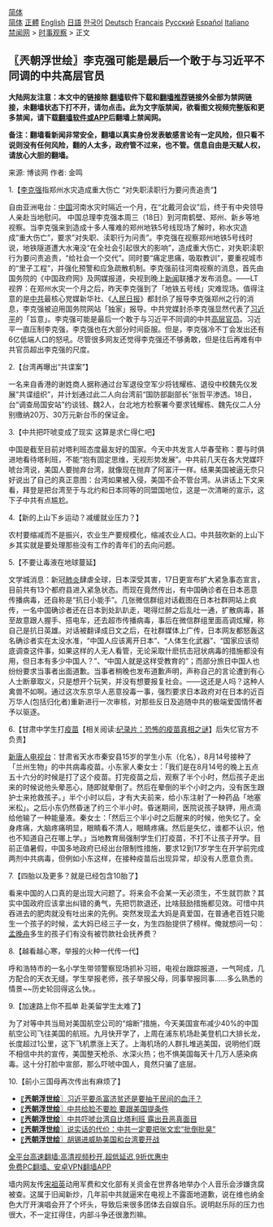  <!-- 面包屑导航 --> <div class="breadcrumb"><!-- GTranslate: https://gtranslate.io/ -->  <div class="switcher notranslate">  <div class="selected">  <a href="#" onclick="return false;"> 简体</a>  </div>  <div class="option">  <a href="https://www.bannedbook.org" onclick="doGTranslate('zh-CN|zh-CN');jQuery('div.switcher div.selected a').html(jQuery(this).html());return false;" title="简体中文" class="nturl selected"> 简体</a>  <a href="https://www.bannedbook.org/zh-tw/" onclick="doGTranslate('zh-CN|zh-TW');jQuery('div.switcher div.selected a').html(jQuery(this).html());return false;" title="繁體中文" class="nturl"> 正體</a>  <a href="https://www.bannedbook.org/en/" onclick="doGTranslate('zh-CN|en');jQuery('div.switcher div.selected a').html(jQuery(this).html());return false;" title="English" class="nturl"> English</a>  <a href="https://www.bannedbook.org/ja/" onclick="doGTranslate('zh-CN|ja');jQuery('div.switcher div.selected a').html(jQuery(this).html());return false;" title="日本語" class="nturl"> 日語</a>  <a href="https://www.bannedbook.org/ko/" onclick="doGTranslate('zh-CN|ko');jQuery('div.switcher div.selected a').html(jQuery(this).html());return false;" title="한국어" class="nturl"> 한국어</a>  <a href="https://www.bannedbook.org/de/" onclick="doGTranslate('zh-CN|de');jQuery('div.switcher div.selected a').html(jQuery(this).html());return false;" title="Deutsch" class="nturl"> Deutsch</a>  <a href="https://www.bannedbook.org/fr/" onclick="doGTranslate('zh-CN|fr');jQuery('div.switcher div.selected a').html(jQuery(this).html());return false;" title="Français" class="nturl"> Français</a>  <a href="https://www.bannedbook.org/ru/" onclick="doGTranslate('zh-CN|ru');jQuery('div.switcher div.selected a').html(jQuery(this).html());return false;" title="Русский" class="nturl"> Русский</a>  <a href="https://www.bannedbook.org/es/" onclick="doGTranslate('zh-CN|es');jQuery('div.switcher div.selected a').html(jQuery(this).html());return false;" title="Español" class="nturl"> Español</a>  <a href="https://www.bannedbook.org/it/" onclick="doGTranslate('zh-CN|it');jQuery('div.switcher div.selected a').html(jQuery(this).html());return false;" title="Italiano" class="nturl"> Italiano</a>  </div>  </div>      <div class='breadcrumb-sub'><!-- Breadcrumb NavXT 6.3.0 --> <a href="https://www.bannedbook.org/" class="home">禁闻网</a> &gt; <a href="https://www.bannedbook.org/bnews/ssgc/" class="category">时事观察</a> &gt; 正文</div></div><h2>〖兲朝浮世绘〗李克强可能是最后一个敢于与习近平不同调的中共高层官员</h2> <p class="notice"><b>大陆网友注意：本文中的链接除 <a href="https://github.com/bannedbook/fanqiang" >翻墙</a>软件下载和<a href="https://github.com/killgcd/justmysocks/blob/master/README.md">翻墙推荐</a>链接外全部为禁网链接，未翻墙状态下打不开，请勿点击。此为文字版禁闻，欲看图文视频完整版和更多禁闻，请下载<a href="https://github.com/bannedbook/fanqiang">翻墙软件或APP</a>后翻墙上禁闻网。</p><p>备注：翻墙看新闻非常安全，翻墙以真实身份发表敏感言论有一定风险，但只看不说则没有任何风险，翻的人太多，政府管不过来，也不管。信息自由是天赋人权，请放心大胆的翻墙。</b></p>  <div class="entry"> <p>来源:&nbsp;博谈网                            作者:&nbsp;金鸣                           </p> <p>1.【<a href="https://www.bannedbook.org/bnews/tag/%e6%9d%8e%e5%85%8b%e5%bc%ba/" class="st_tag internal_tag" rel="tag" title="标签 李克强 下的日志">李克强</a>指郑州水灾造成重大伤亡 “对失职渎职行为要问责追责”】</p> <p></p> <p>自由亚洲电台：<span class='wp_keywordlink_affiliate'><a href="https://www.bannedbook.org/" title="中国" target="_blank">中国</a></span>河南水灾时隔近一个月，在“北戴河会议”后，终于有中央领导人亲赴当地慰问。 中国总理李克强本周三（18日）到河南鹤壁、郑州、新乡等地视察。当李克强来到造成十多人罹难的郑州地铁5号线现场了解时，称水灾造成”重大伤亡”，要求”对失职、渎职行为问责”。李克强在视察郑州地铁5号线时说，地铁隧道遭大水淹没“在全社会引起很大的影响”，造成重大伤亡，对失职渎职行为要问责追责，“给社会一个交代”。同时要“痛定思痛，吸取教训”，要重视城市的“里子工程”，并强化预警和应急疏散机制。李克强前往河南视察的消息，首先由国务院的《中国政府网》及网媒报道，央视到晚上<span class='wp_keywordlink_affiliate'><a href="https://www.bannedbook.org/" title="新闻">新闻</a></span>联播才发布消息。——LT视界：在郑州水灾一个月之后，昨天李克强到了「地铁五号线」灾难现场。值得注意的是<a href="https://www.bannedbook.org/bnews/tag/%e4%b8%ad%e5%85%b1/" class="st_tag internal_tag" rel="tag" title="标签 中共 下的日志">中共</a>最核心党媒新华社、《<span class='wp_keywordlink'><a href="https://www.bannedbook.org/forum2/topic109.html" title="透视人民日报" target="_blank">人民日报</a></span>》都封杀了报导李克强郑州之行的消息，李克强被迫用国务院网站「独家」报导。中共党媒封杀李克强显然代表了<a href="https://www.bannedbook.org/bnews/tag/%e4%b9%a0%e8%bf%91%e5%b9%b3/" class="st_tag internal_tag" rel="tag" title="标签 习近平 下的日志">习近平</a>的「旨意」。李克强可能是最后一个敢于与习近平不同调的中共<span class='wp_keywordlink_affiliate'><a href="https://www.bannedbook.org/bnews/ccpdope/" title="中共高层内幕" target="_blank">高层</a></span><a href="https://www.bannedbook.org/bnews/tag/%E5%AE%98%E5%91%98/" class="st_tag internal_tag" rel="tag" title="标签 官员 下的日志">官员</a>。习近平一直压制李克强，李克强也在大部分时间臣服。但是，李克强冷不丁会发出还有6亿低端人口的怒吼。尽管很多网友还觉得李克强还不够勇敢，但是往后再难有中共官员超出李克强的尺度。</p> <p>2.【台湾再曝出“共谍案”】</p> <p></p> <p>一名来自香港的谢姓商人据称通过台军退役空军少将钱耀栋、退役中校魏先仪发展“共谍组织”，并计划通过此二人向台湾前“国防部副部长”张哲平渗透。18日，台“调查局国安站”约谈钱、魏2人，台北地方检察署今要求钱耀栋、魏先仪二人分别缴纳20万、30万元新台币的保证金。</p> <p>3.【中共把吓唬变成了现实 这算是求仁得仁吧】</p>  <p></p> <p>中国是截至目前对塔利班态度最友好的国家。今天中共发言人华春莹称：要与时俱进地看待塔利班，不能“抱有固定思维，无视形势发展”。中共前几天在各大党媒吓唬台湾说，美国人要抛弃台湾，就像现在抛弃了阿富汗一样。结果美国被逼无奈只好说出了自己的真正意图：台湾如果被入侵，美国不会不管台湾。从讲话上下文来看，拜登是把台湾至于与北约和日本同等的同盟国地位，这是一次清晰的宣示，这下子中共有点尴尬。</p> <p>4.【新的上山下乡运动？减缓就业压力？】</p> <p></p> <p>农村要缩减而不是振兴，农业生产要规模化，缩减农业人口。中共鼓吹新的上山下乡其实就是要处理那些没有工作的青年们的去向问题。</p> <p>5.【不要让毒液在地球蔓延】</p> <p></p> <p>文学城消息：新冠<a href="https://www.bannedbook.org/bnews/tag/%e8%82%ba%e7%82%8e/" class="st_tag internal_tag" rel="tag" title="标签 肺炎 下的日志">肺炎</a>肆虐全球，日本深受其害，17日更宣布扩大紧急事态宣言，目前共有13个都府县进入紧急状态。而现在竟然传出，有中国确诊者在日本恶意传播病毒，还自称是“抗日小能手”。几张微信群组对话截图在日本社群网站上疯传，一名中国确诊者还在日本到处趴趴走，喝得烂醉之后乱吐一通，扩散病毒，甚至故意跟人握手、搭电车，还去超市传播病毒，事后在微信群组里面高调炫耀，称自己是抗日英雄。对话被翻译成日文之后，在社群媒体上广传，日本网友都怒轰这名确诊者实在太没水准，“中国人应该离开日本”、“人体生化武器”、“国家应该彻底调查这件事，如果这样的人无人看管，无论采取什麽抗击冠状病毒的措施都没有用，但日本有多少中国人？”、“中国人就是这样受教育的”；而部分旅日中国人也纷纷要求当事者出面道歉。当事者稍晚也发布道歉声明，声称自己的言论遭到有心人士断章取义，只是想开个玩笑，并没有想要报复社会。——这还是人吗？这种人禽兽不如啊。通过这次东京华人恶意投毒一事，强烈要求日本政府对在日本的近百万华人(包括归化者)重新进行一次审核，对那些反日及追随中共的极端爱国情怀者予以驱逐。</p>  <p>6.【甘肃中学生打<span class='wp_keywordlink'><a href="https://www.bannedbook.org/bnews/tculture/20160630/551027.html" title="疫苗" target="_blank">疫苗</a></span>【相关阅读:<a href='https://www.bannedbook.org/bnews/topimagenews/20180408/925060.html' target='_blank'>纪录片：恐怖的疫苗真相之谜</a>】后失忆官方不负责】</p> <p></p> <p><span class='wp_keywordlink_affiliate'><a href="https://www.ntdtv.com/" title="新唐人电视台" target="_blank">新唐人电视台</a></span>：甘肃省天水市秦安县15岁的学生小东（化名），8月14号接种了「兰州生物」的中共病毒疫苗。小东家人秦女士：「我们是在8月14号的晚上五点五十六分的时候是打了这个疫苗。打完疫苗之后，观察了半个小时，然后孩子走出来的时候说他头晕恶心，随即就晕倒了。然后在晕倒的半个小时之内，没有医生跟护士来抢救孩子。」半个小时以后，才有大夫前来，给小东注射了一种药品「地塞米松」。之后小东仍然昏迷了约三个半小时。昏迷期间，医院说孩子缺钾，用点滴给他输了一种能量液。秦女士：「然后三个半小时之后醒来的时候，他失忆了。全身疼痛，大脑疼痛明显，眼睛看不清人，眼睛疼痛。然后是失忆，谁都不认识，他也不知道自己在哪上学。」当地教育局强制学生们打疫苗，不打不让孩子开学。目前正值暑假，中国多地政府已经出台限制性措施，要求12到17岁学生在开学前完成两剂中共病毒，但例如小东这样，在接种疫苗后出现异常，却没有人愿意负责。</p> <p>7.【四胎以及更多？就是已经包含10胎了】</p> <p></p> <p>看来中国的人口真的是出现大问题了。将来会不会某一天必须生，不生就罚款？其实中国政府应该拿出纠错的勇气，先把罚款退还，比啥鼓励措施都见效。可惜中共吞进去的肥肉就没有吐出来的先例。突然发现孟大妈是真爱国，在普通老百姓只能生一个孩子的时候，孟大妈已经三子一女，为生四胎提供了榜样。俺就想问一句：<a href="https://www.bannedbook.org/bnews/tag/%e5%ad%9f%e6%99%9a%e8%88%9f/" class="st_tag internal_tag" rel="tag" title="标签 孟晚舟 下的日志">孟晚舟</a>多生的孩子们有没有被罚款社会抚养费？</p> <p>8.【越看越心寒，举报的火种一代传一代】</p> <p></p>  <p>呼和浩特市的一名小学生带领警察现场抓补习班，电视台跟踪报道，一气呵成，几方配合的天衣无缝。学生举报老师，孩子举报父母，同事举报同事……多么熟悉的情景~~历史轮回得这么快。。</p> <p>9.【加速路上你不孤单 赴美留学生太难了】</p> <p></p> <p>为了对等中共当局对美国航空公司的“熔断”措施，今天美国宣布减少40%的中国航空公司飞往美国的航班。九月快开学了，上周在浦东机场赴美登机口大排长龙，长度超过1公里，这下飞机票涨上天了。上海机场的人群扎堆逃美国，说明他们既不相信中共的宣传，美国整天枪杀、水深火热；也不惧美国每天十几万人感染病毒。这十分打脸中宣部，那么吓唬中国人，竟然只骗了底层。</p> <p>10.【前小三国母再次传出有麻烦了】</p> <p></p> <ul class='op-related-articles' title='相关阅读'> <li><a href='https://www.bannedbook.org/bnews/ssgc/20210819/1608866.html' target='_blank'>〖<b>兲朝浮世绘</b>〗习近平要杀富济贫还是要抽干民间的血汗？</a></li> <li><a href='https://www.bannedbook.org/bnews/ssgc/20210818/1608323.html' target='_blank'>〖<b>兲朝浮世绘</b>〗中共给脸不要脸 要跟美国提条件</a></li> <li><a href='https://www.bannedbook.org/bnews/ssgc/20210817/1607677.html' target='_blank'>〖<b>兲朝浮世绘</b>〗中共吓唬台湾自比塔利班 露出丑恶真面目</a></li> <li><a href='https://www.bannedbook.org/bnews/ssgc/20210816/1606985.html' target='_blank'>〖<b>兲朝浮世绘</b>〗说实话的代价：中共一定要把张文宏“批倒批臭”</a></li> <li><a href='https://www.bannedbook.org/bnews/ssgc/20210814/1606162.html' target='_blank'>〖<b>兲朝浮世绘</b>〗胡锡进威胁美国和台湾要开战</a></li> </ul> <p class="texttj"> <a href="https://github.com/bannedbook/fanqiang/wiki/V2ray%E6%9C%BA%E5%9C%BA" target="_blank">全平台高速翻墙:高清视频秒开,超低延迟,9折优惠中</a><br/> <a href="https://github.com/bannedbook/fanqiang/wiki/%E7%A6%81%E9%97%BB%E7%BD%91%E5%AE%89%E5%8D%93%E7%BF%BB%E5%A2%99%E6%96%B0%E9%97%BBAPP" target="_blank">免费PC翻墙、安卓VPN翻墙APP</a></p><p>墙内网友传<span class='wp_keywordlink'><a href="https://www.bannedbook.org/forum2/topic2330.html" title="《国母宋祖英》" target="_blank">宋祖英</a></span>动用军费和文化部有关资金在世界各地举办个人音乐会涉嫌贪腐被查。这属于旧闻新炒，几年前中共就逼宋在电视上不露面地道歉，说在维也纳金色大厅开演唱会开了个坏头，导致后来很多团体去自娱自乐。说明赵乐际的压力也很大，不一定扛得住，内部斗争还很激烈嘛。</p> <a name='sharetosocial'></a>  <div style="margin-bottom:5px;padding-bottom:5px;clear:both"> <div id="archive-pix-1" class="banner-ads"> <!-- AuctionX Display platform tag START --> <div id="26318x728x90x621x_ADSLOT2" clicktrack="%%CLICK_URL_ESC%%"></div> <!-- AuctionX Display platform tag END --> </div> <div id="archive-pix-2" class="banner-ads"> <!-- AuctionX Display platform tag START --> <div id="26315x300x250x621x_ADSLOT2" clicktrack="%%CLICK_URL_ESC%%"></div> <!-- AuctionX Display platform tag END --> </div> </div>  <div id="archive-pix-1" class="banner-ads"> <!-- AuctionX Display platform tag START --> <div id="26318x728x90x621x_ADSLOT3" clicktrack="%%CLICK_URL_ESC%%"></div> <!-- AuctionX Display platform tag END --> </div> </div><!--END ENTRY--> 
